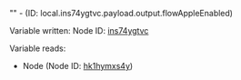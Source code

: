 "" - (ID: local.ins74ygtvc.payload.output.flowAppleEnabled)

Variable written:
Node ID: [ins74ygtvc](../nodes/ins74ygtvc.md)

Variable reads:
* Node (Node ID: [hk1hymxs4y](../nodes/hk1hymxs4y.md))
